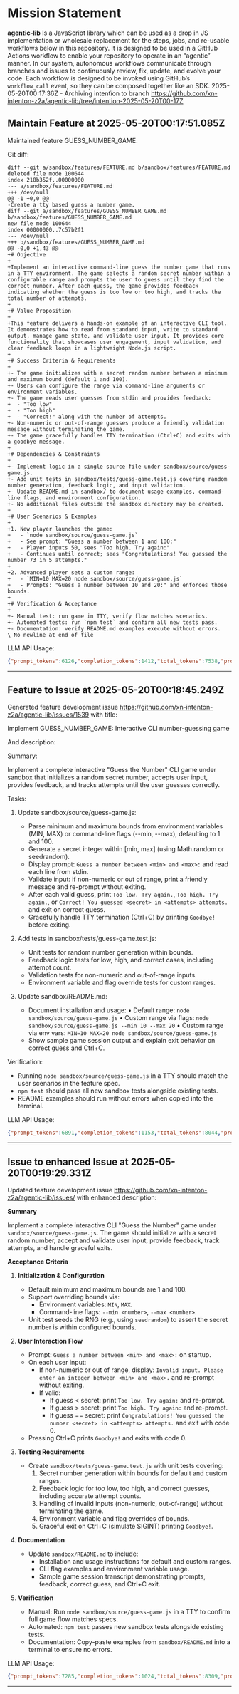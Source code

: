 # Mission Statement

**agentic‑lib** Is a JavaScript library which can be used as a drop in JS implementation or wholesale replacement for 
the steps, jobs, and re-usable workflows below in this repository. It is designed to be used in a GitHub Actions 
workflow to enable your repository to operate in an “agentic” manner. In our system, autonomous workflows communicate
through branches and issues to continuously review, fix, update, and evolve your code. Each workflow is designed to be
invoked using GitHub’s `workflow_call` event, so they can be composed together like an SDK.
2025-05-20T00:17:36Z - Archiving intentïon to branch https://github.com/xn-intenton-z2a/agentic-lib/tree/intention-2025-05-20T00-17Z

## Maintain Feature at 2025-05-20T00:17:51.085Z

Maintained feature GUESS_NUMBER_GAME.

Git diff:

```
diff --git a/sandbox/features/FEATURE.md b/sandbox/features/FEATURE.md
deleted file mode 100644
index 218b352f..00000000
--- a/sandbox/features/FEATURE.md
+++ /dev/null
@@ -1 +0,0 @@
-Create a tty based guess a number game.
diff --git a/sandbox/features/GUESS_NUMBER_GAME.md b/sandbox/features/GUESS_NUMBER_GAME.md
new file mode 100644
index 00000000..7c57b2f1
--- /dev/null
+++ b/sandbox/features/GUESS_NUMBER_GAME.md
@@ -0,0 +1,43 @@
+# Objective
+
+Implement an interactive command-line guess the number game that runs in a TTY environment. The game selects a random secret number within a configurable range and prompts the user to guess until they find the correct number. After each guess, the game provides feedback indicating whether the guess is too low or too high, and tracks the total number of attempts.
+
+# Value Proposition
+
+This feature delivers a hands-on example of an interactive CLI tool. It demonstrates how to read from standard input, write to standard output, manage game state, and validate user input. It provides core functionality that showcases user engagement, input validation, and clear feedback loops in a lightweight Node.js script.
+
+# Success Criteria & Requirements
+
+- The game initializes with a secret random number between a minimum and maximum bound (default 1 and 100).
+- Users can configure the range via command-line arguments or environment variables.
+- The game reads user guesses from stdin and provides feedback:
+  - "Too low"
+  - "Too high"
+  - "Correct!" along with the number of attempts.
+- Non-numeric or out-of-range guesses produce a friendly validation message without terminating the game.
+- The game gracefully handles TTY termination (Ctrl+C) and exits with a goodbye message.
+
+# Dependencies & Constraints
+
+- Implement logic in a single source file under sandbox/source/guess-game.js.
+- Add unit tests in sandbox/tests/guess-game.test.js covering random number generation, feedback logic, and input validation.
+- Update README.md in sandbox/ to document usage examples, command-line flags, and environment configuration.
+- No additional files outside the sandbox directory may be created.
+
+# User Scenarios & Examples
+
+1. New player launches the game:
+   - `node sandbox/source/guess-game.js`
+   - See prompt: "Guess a number between 1 and 100:"
+   - Player inputs 50, sees "Too high. Try again:"
+   - Continues until correct; sees "Congratulations! You guessed the number 73 in 5 attempts."
+
+2. Advanced player sets a custom range:
+   - `MIN=10 MAX=20 node sandbox/source/guess-game.js`
+   - Prompts: "Guess a number between 10 and 20:" and enforces those bounds.
+
+# Verification & Acceptance
+
+- Manual test: run game in TTY, verify flow matches scenarios.
+- Automated tests: run `npm test` and confirm all new tests pass.
+- Documentation: verify README.md examples execute without errors.
\ No newline at end of file
```

LLM API Usage:

```json
{"prompt_tokens":6126,"completion_tokens":1412,"total_tokens":7538,"prompt_tokens_details":{"cached_tokens":0,"audio_tokens":0},"completion_tokens_details":{"reasoning_tokens":832,"audio_tokens":0,"accepted_prediction_tokens":0,"rejected_prediction_tokens":0}}
```
---

## Feature to Issue at 2025-05-20T00:18:45.249Z

Generated feature development issue https://github.com/xn-intenton-z2a/agentic-lib/issues/1539 with title:

Implement GUESS_NUMBER_GAME: Interactive CLI number-guessing game

And description:

Summary:

Implement a complete interactive "Guess the Number" CLI game under sandbox that initializes a random secret number, accepts user input, provides feedback, and tracks attempts until the user guesses correctly.

Tasks:

1. Update sandbox/source/guess-game.js:
   - Parse minimum and maximum bounds from environment variables (MIN, MAX) or command-line flags (--min, --max), defaulting to 1 and 100.
   - Generate a secret integer within [min, max] (using Math.random or seedrandom).
   - Display prompt: `Guess a number between <min> and <max>:` and read each line from stdin.
   - Validate input: if non-numeric or out of range, print a friendly message and re-prompt without exiting.
   - After each valid guess, print `Too low. Try again.`, `Too high. Try again.`, or `Correct! You guessed <secret> in <attempts> attempts.` and exit on correct guess.
   - Gracefully handle TTY termination (Ctrl+C) by printing `Goodbye!` before exiting.

2. Add tests in sandbox/tests/guess-game.test.js:
   - Unit tests for random number generation within bounds.
   - Feedback logic tests for low, high, and correct cases, including attempt count.
   - Validation tests for non-numeric and out-of-range inputs.
   - Environment variable and flag override tests for custom ranges.

3. Update sandbox/README.md:
   - Document installation and usage:
     • Default range: `node sandbox/source/guess-game.js`
     • Custom range via flags: `node sandbox/source/guess-game.js --min 10 --max 20`
     • Custom range via env vars: `MIN=10 MAX=20 node sandbox/source/guess-game.js`
   - Show sample game session output and explain exit behavior on correct guess and Ctrl+C.

Verification:

- Running `node sandbox/source/guess-game.js` in a TTY should match the user scenarios in the feature spec.
- `npm test` should pass all new sandbox tests alongside existing tests.
- README examples should run without errors when copied into the terminal.

LLM API Usage:

```json
{"prompt_tokens":6891,"completion_tokens":1153,"total_tokens":8044,"prompt_tokens_details":{"cached_tokens":0,"audio_tokens":0},"completion_tokens_details":{"reasoning_tokens":640,"audio_tokens":0,"accepted_prediction_tokens":0,"rejected_prediction_tokens":0}}
```
---

## Issue to enhanced Issue at 2025-05-20T00:19:29.331Z

Updated feature development issue https://github.com/xn-intenton-z2a/agentic-lib/issues/ with enhanced description:

**Summary**

Implement a complete interactive CLI "Guess the Number" game under `sandbox/source/guess-game.js`. The game should initialize with a secret random number, accept and validate user input, provide feedback, track attempts, and handle graceful exits.

**Acceptance Criteria**

1. **Initialization & Configuration**
   - Default minimum and maximum bounds are 1 and 100.
   - Support overriding bounds via:
     - Environment variables: `MIN`, `MAX`.
     - Command-line flags: `--min <number>`, `--max <number>`.
   - Unit test seeds the RNG (e.g., using `seedrandom`) to assert the secret number is within configured bounds.

2. **User Interaction Flow**
   - Prompt: `Guess a number between <min> and <max>:` on startup.
   - On each user input:
     - If non-numeric or out of range, display: `Invalid input. Please enter an integer between <min> and <max>.` and re-prompt without exiting.
     - If valid:
       - If guess < secret: print `Too low. Try again:` and re-prompt.
       - If guess > secret: print `Too high. Try again:` and re-prompt.
       - If guess == secret: print `Congratulations! You guessed the number <secret> in <attempts> attempts.` and exit with code 0.
   - Pressing Ctrl+C prints `Goodbye!` and exits with code 0.

3. **Testing Requirements**
   - Create `sandbox/tests/guess-game.test.js` with unit tests covering:
     1. Secret number generation within bounds for default and custom ranges.
     2. Feedback logic for too low, too high, and correct guesses, including accurate attempt counts.
     3. Handling of invalid inputs (non-numeric, out-of-range) without terminating the game.
     4. Environment variable and flag overrides of bounds.
     5. Graceful exit on Ctrl+C (simulate SIGINT) printing `Goodbye!`.

4. **Documentation**
   - Update `sandbox/README.md` to include:
     - Installation and usage instructions for default and custom ranges.
     - CLI flag examples and environment variable usage.
     - Sample game session transcript demonstrating prompts, feedback, correct guess, and Ctrl+C exit.

5. **Verification**
   - Manual: Run `node sandbox/source/guess-game.js` in a TTY to confirm full game flow matches specs.
   - Automated: `npm test` passes new sandbox tests alongside existing tests.
   - Documentation: Copy-paste examples from `sandbox/README.md` into a terminal to ensure no errors.

LLM API Usage:

```json
{"prompt_tokens":7285,"completion_tokens":1024,"total_tokens":8309,"prompt_tokens_details":{"cached_tokens":0,"audio_tokens":0},"completion_tokens_details":{"reasoning_tokens":384,"audio_tokens":0,"accepted_prediction_tokens":0,"rejected_prediction_tokens":0}}
```
---

